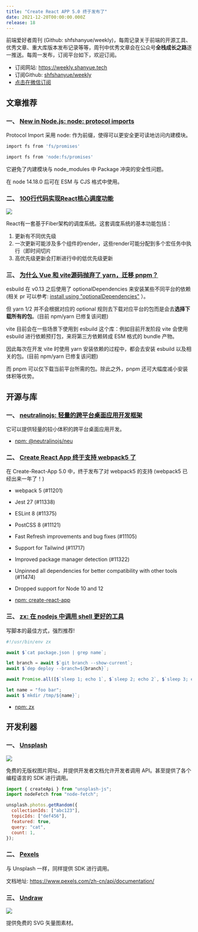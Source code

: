 ```yaml
---
title: "Create React APP 5.0 终于发布了"
date: 2021-12-20T00:00:00.000Z
release: 18
---
```


前端爱好者周刊 (Github: shfshanyue/weekly)，每周记录关于前端的开源工具、优秀文章、重大库版本发布记录等等，周刊中优秀文章会在公众号**全栈成长之路**逐一推送。每周一发布，订阅平台如下，欢迎订阅。

- 订阅网站: <https://weekly.shanyue.tech>
- 订阅Github: [shfshanyue/weekly](https://github.com/shfshanyue/weekly)
- [点击在微信订阅](https://mp.weixin.qq.com/mp/appmsgalbum?action=getalbum&__biz=MjM5NjU5NjQ0NQ==&scene=1&album_id=1880625492081344514&count=3#wechat_redirect)

## 文章推荐

### 一、 [New in Node.js: node: protocol imports](https://2ality.com/2021/12/node-protocol-imports.html)

Protocol Import 采用 node: 作为前缀，使得可以更安全更可读地访问内建模块。

```bash
import fs from 'fs/promises'
```

```bash
import fs from 'node:fs/promises'
```

它避免了内建模块与 node_modules 中 Package 冲突的安全性问题。

在 node 14.18.0 后可在 ESM 与 CJS 格式中使用。

### 二、 [100行代码实现React核心调度功能](https://mp.weixin.qq.com/s/uuxHlanqyN2HneYOz7DMVw)

![](https://cdn.jsdelivr.net/gh/shfshanyue/assets/2021-12-20/clipboard-0939.b3ac5e.webp)

React有一套基于Fiber架构的调度系统。这套调度系统的基本功能包括：

1. 更新有不同优先级
1. 一次更新可能涉及多个组件的render，这些render可能分配到多个宏任务中执行（即时间切片
1. 高优先级更新会打断进行中的低优先级更新

### 三、 [为什么 Vue 和 vite源码抛弃了 yarn，迁移 pnpm？](https://mp.weixin.qq.com/s/Hzqy-XX51TiFz5vx4ZPR2Q)

esbuild 在 v0.13 之后使用了 optionalDependencies 来安装某些不同平台的依赖(相关 pr 可以参考: [install using "optionalDependencies"](https://github.com/evanw/esbuild/pull/1621) ）。

但 yarn 1/2 并不会根据对应的 optional 规则去下载对应平台的包而是会去**选择下载所有的包**。(目前 npm/yarn 已修复该问题)

vite 目前会在一些场景下使用到 esbuild 这个库：例如目前开发阶段 vite 会使用 esbuild 进行依赖预打包，来将第三方依赖转成 ESM 格式的 bundle 产物。

因此每次在开发 vite 时使用 yarn 安装依赖的过程中，都会去安装 esbuild 以及相关的包。(目前 npm/yarn 已修复该问题)

而 pnpm 可以仅下载当前平台所需的包。除此之外，pnpm 还可大幅度减小安装体积等优势。

## 开源与库

### 一、 [neutralinojs: 轻量的跨平台桌面应用开发框架](https://github.com/neutralinojs/neutralinojs)

它可以提供轻量的较小体积的跨平台桌面应用开发。

- [npm: @neutralinojs/neu](https://npm.devtool.tech/@neutralinojs/neu)

### 二、 [Create React App 终于支持 webpack5 了](https://github.com/facebook/create-react-app/releases/tag/v5.0.0)

在 Create-React-App 5.0 中，终于发布了对 webpack5 的支持 (webpack5 已经出来一年了！)

- webpack 5 (#11201)
- Jest 27 (#11338)
- ESLint 8 (#11375)
- PostCSS 8 (#11121)
- Fast Refresh improvements and bug fixes (#11105)
- Support for Tailwind (#11717)
- Improved package manager detection (#11322)
- Unpinned all dependencies for better compatibility with other tools (#11474)
- Dropped support for Node 10 and 12

- [npm: create-react-app](https://npm.devtool.tech/create-react-app)

### 三、 [zx: 在 nodejs 中调用 shell 更好的工具](https://github.com/google/zx)

写脚本的最佳方式，强烈推荐!

```js
#!/usr/bin/env zx

await $`cat package.json | grep name`;

let branch = await $`git branch --show-current`;
await $`dep deploy --branch=${branch}`;

await Promise.all([$`sleep 1; echo 1`, $`sleep 2; echo 2`, $`sleep 3; echo 3`]);

let name = "foo bar";
await $`mkdir /tmp/${name}`;
```

- [npm: zx](https://npm.devtool.tech/zx)

## 开发利器

### 一、 [Unsplash](https://unsplash.com/)

![](https://cdn.jsdelivr.net/gh/shfshanyue/assets/2021-12-20/clipboard-6411.d28622.webp)

免费的无版权图片网址，并提供开发者文档允许开发者调用 API。甚至提供了各个编程语言的 SDK 进行调用。

```js
import { createApi } from "unsplash-js";
import nodeFetch from "node-fetch";

unsplash.photos.getRandom({
  collectionIds: ["abc123"],
  topicIds: ["def456"],
  featured: true,
  query: "cat",
  count: 1,
});
```

### 二、 [Pexels](https://www.pexels.com/zh-cn/)

与 Unsplash 一样，同样提供 SDK 进行调用。

文档地址: <https://www.pexels.com/zh-cn/api/documentation/>

### 三、 [Undraw](https://undraw.co/illustrations)

![](https://cdn.jsdelivr.net/gh/shfshanyue/assets/2021-12-20/clipboard-4870.038d73.webp)

提供免费的 SVG 矢量图素材。
